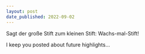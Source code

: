 ```yaml
---
layout: post
date_published: 2022-09-02
---
```

Sagt der große Stift zum kleinen Stift: Wachs-mal-Stift!

I keep you posted about future highlights...
